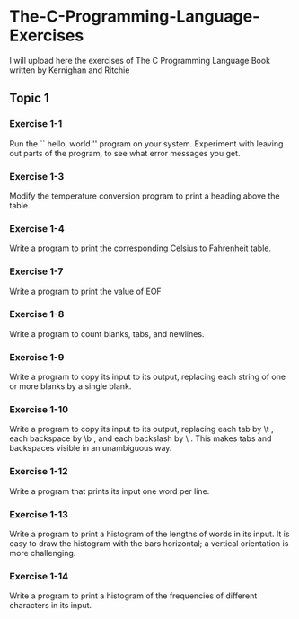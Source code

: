 # The-C-Programming-Language-Exercises
I will upload here the exercises of The C Programming Language Book written by Kernighan and Ritchie

## Topic 1
### Exercise 1-1
Run the `` hello, world '' program on your system. Experiment with leaving out
parts of the program, to see what error messages you get.

### Exercise 1-3
Modify the temperature conversion program to print a heading above the table.

### Exercise 1-4
Write a program to print the corresponding Celsius to Fahrenheit table.

### Exercise 1-7
Write a program to print the value of EOF

### Exercise 1-8
Write a program to count blanks, tabs, and newlines.

### Exercise 1-9
Write a program to copy its input to its output, replacing each string of one or
more blanks by a single blank.

### Exercise 1-10
Write a program to copy its input to its output, replacing each tab by \t , each
backspace by \b , and each backslash by \\ . 
This makes tabs and backspaces visible in an unambiguous way.

### Exercise 1-12
Write a program that prints its input one word per line.

### Exercise 1-13
Write a program to print a histogram of the lengths of words in its input. It is
easy to draw the histogram with the bars horizontal; a vertical orientation is more challenging.

### Exercise 1-14
Write a program to print a histogram of the frequencies of different characters
in its input.
